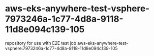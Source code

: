 # aws-eks-anywhere-test-vsphere-7973246a-1c77-4d8a-9118-11d8e094c139-105
repository for use with E2E test job aws-eks-anywhere-test-vsphere:7973246a-1c77-4d8a-9118-11d8e094c139-105
